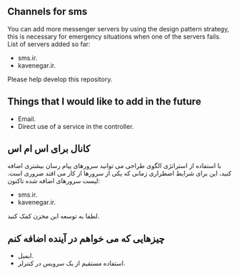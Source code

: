 ## Channels for sms

You can add more messenger servers by using the design pattern strategy, this is necessary for emergency situations when one of the servers fails.
List of servers added so far:

- sms.ir.
- kavenegar.ir.

Please help develop this repository.

## Things that I would like to add in the future

- Email.
- Direct use of a service in the controller.

## کانال برای اس ام اس

با استفاده از استراتژی الگوی طراحی می توانید سرورهای پیام رسان بیشتری اضافه کنید، این برای شرایط اضطراری زمانی که یکی از سرورها از کار می افتد ضروری است.
لیست سرورهای اضافه شده تاکنون:

- sms.ir.
- kavenegar.ir.

لطفا به توسعه این مخزن کمک کنید.

## چیزهایی که می خواهم در آینده اضافه کنم

- ایمیل.
- استفاده مستقیم از یک سرویس در کنترلر.
